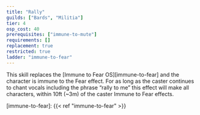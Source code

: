 ```yaml
---
title: "Rally"
guilds: ["Bards", "Militia"]
tier: 4
osp_cost: 40
prerequisites: ["immune-to-mute"]
requirements: []
replacement: true
restricted: true
ladder: "immune-to-fear"
---
```

This skill replaces the [Immune to Fear OS][immune-to-fear] and the character is immune to the Fear effect. For as long as the caster continues to chant vocals including the phrase “rally to me” this effect will make all characters, within 10ft (~3m) of the caster Immune to Fear effects.

[immune-to-fear]: {{< ref "immune-to-fear" >}}